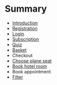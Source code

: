 # Summary

* [Introduction](README.md)
* [Registration](registration.md)
* [Login](login.md)
* [Subscription](subscription.md)
* [Quiz](quiz.md)
* [Basket](basket.md)
* Checkout
* [Choose plane seat](seat-chooser.md)
* [Book hotel room](room-booker.md)
* Book appointment
* [Filter](filter.md)

